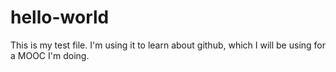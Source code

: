 # hello-world
This is my test file. I'm using it to learn about github, which I will be using for a MOOC I'm doing.

